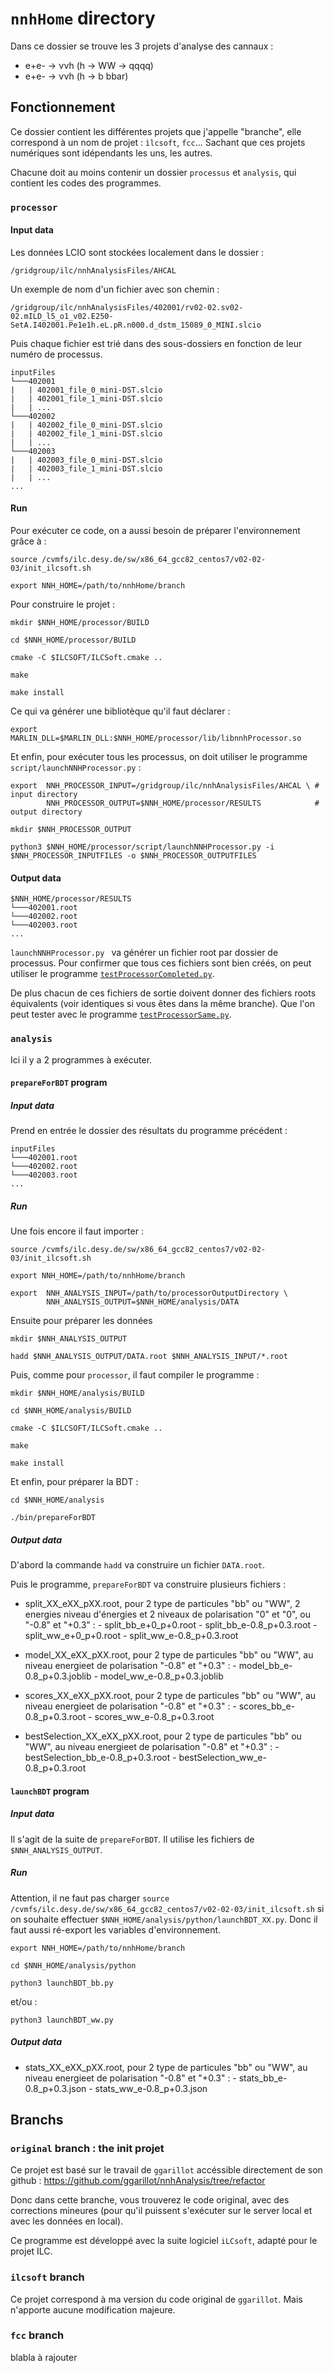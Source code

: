 # `nnhHome` directory

Dans ce dossier se trouve les 3 projets d'analyse des cannaux :
- e+e- &rarr; &nu;&nu;h (h &rarr; WW &rarr; qqqq)
- e+e- &rarr; &nu;&nu;h (h &rarr; b bbar)

## Fonctionnement  

Ce dossier contient les différentes projets que j'appelle "branche", elle correspond à un nom de projet : `ìlcsoft`, `fcc`... Sachant que ces projets numériques sont idépendants les uns, les autres. 

Chacune doit au moins contenir un dossier `processus` et `analysis`, qui contient les codes des programmes.

### `processor`

#### Input data
Les données LCIO sont stockées localement dans le dossier :
```
/gridgroup/ilc/nnhAnalysisFiles/AHCAL
```
Un exemple de nom d'un fichier avec son chemin :
``` 
/gridgroup/ilc/nnhAnalysisFiles/402001/rv02-02.sv02-02.mILD_l5_o1_v02.E250-SetA.I402001.Pe1e1h.eL.pR.n000.d_dstm_15089_0_MINI.slcio 
```
Puis chaque fichier est trié dans des sous-dossiers en fonction de leur numéro de processus.
```
inputFiles
└───402001
|   | 402001_file_0_mini-DST.slcio
|   | 402001_file_1_mini-DST.slcio
|   | ...
└───402002
|   | 402002_file_0_mini-DST.slcio
|   | 402002_file_1_mini-DST.slcio
|   | ...
└───402003
|   | 402003_file_0_mini-DST.slcio
|   | 402003_file_1_mini-DST.slcio
|   | ...
...
```
#### Run

Pour exécuter ce code, on a aussi besoin de préparer l'environnement grâce à :
```
source /cvmfs/ilc.desy.de/sw/x86_64_gcc82_centos7/v02-02-03/init_ilcsoft.sh
```
```
export NNH_HOME=/path/to/nnhHome/branch
```
Pour construire le projet :
```
mkdir $NNH_HOME/processor/BUILD 
```
```
cd $NNH_HOME/processor/BUILD
```
```
cmake -C $ILCSOFT/ILCSoft.cmake .. 
```
```
make
```
```
make install
```
Ce qui va générer une bibliotèque qu'il faut déclarer :
```
export MARLIN_DLL=$MARLIN_DLL:$NNH_HOME/processor/lib/libnnhProcessor.so
```
Et enfin, pour exécuter tous les processus, on doit utiliser le programme `script/launchNNHProcessor.py` :
```
export  NNH_PROCESSOR_INPUT=/gridgroup/ilc/nnhAnalysisFiles/AHCAL \ # input directory
        NNH_PROCESSOR_OUTPUT=$NNH_HOME/processor/RESULTS            # output directory
```
```
mkdir $NNH_PROCESSOR_OUTPUT
```
```
python3 $NNH_HOME/processor/script/launchNNHProcessor.py -i $NNH_PROCESSOR_INPUTFILES -o $NNH_PROCESSOR_OUTPUTFILES
```

#### Output data
```
$NNH_HOME/processor/RESULTS 
└───402001.root
└───402002.root
└───402003.root
...
```
`launchNNHProcessor.py ` va générer un fichier root par dossier de processus. Pour confirmer que tous ces fichiers sont bien créés, on peut utiliser le programme [`testProcessorCompleted.py`](../nnhTest/testProcessorCompleted.py).

De plus chacun de ces fichiers de sortie doivent donner des fichiers roots équivalents (voir identiques si vous êtes dans la même branche).
Que l'on peut tester avec le programme [`testProcessorSame.py`](../nnhTest/testProcessorSame.py).


### `analysis`

Ici il y a 2 programmes à exécuter.

#### `prepareForBDT` program

##### Input data

Prend en entrée le dossier des résultats du programme précédent :
```
inputFiles
└───402001.root
└───402002.root
└───402003.root
...
```

##### Run
Une fois encore il faut importer :
```
source /cvmfs/ilc.desy.de/sw/x86_64_gcc82_centos7/v02-02-03/init_ilcsoft.sh
```
```
export NNH_HOME=/path/to/nnhHome/branch
```
```
export  NNH_ANALYSIS_INPUT=/path/to/processorOutputDirectory \
        NNH_ANALYSIS_OUTPUT=$NNH_HOME/analysis/DATA 
```
Ensuite pour préparer les données
```
mkdir $NNH_ANALYSIS_OUTPUT
```
```
hadd $NNH_ANALYSIS_OUTPUT/DATA.root $NNH_ANALYSIS_INPUT/*.root
```
Puis, comme pour `processor`, il faut compiler le programme :
```
mkdir $NNH_HOME/analysis/BUILD
```
```
cd $NNH_HOME/analysis/BUILD
```
```
cmake -C $ILCSOFT/ILCSoft.cmake ..
```
```
make
```
```
make install
```
Et enfin, pour préparer la BDT :
```
cd $NNH_HOME/analysis
```
```
./bin/prepareForBDT
```

##### Output data

D'abord la commande `hadd` va construire un fichier `DATA.root`.

Puis le programme, `prepareForBDT` va construire plusieurs fichiers :
- split_XX_eXX_pXX.root, pour 2 type de particules "bb" ou "WW", 2 energies niveau d'énergies et 2 niveaux de polarisation "0" et "0", ou "-0.8" et "+0.3" :
        - split_bb_e+0_p+0.root
        - split_bb_e-0.8_p+0.3.root
        - split_ww_e+0_p+0.root
        - split_ww_e-0.8_p+0.3.root

- model_XX_eXX_pXX.root, pour 2 type de particules "bb" ou "WW", au niveau energieet de polarisation "-0.8" et "+0.3" :
        - model_bb_e-0.8_p+0.3.joblib
        - model_ww_e-0.8_p+0.3.joblib

- scores_XX_eXX_pXX.root, pour 2 type de particules "bb" ou "WW", au niveau energieet de polarisation "-0.8" et "+0.3" :
        - scores_bb_e-0.8_p+0.3.root
        - scores_ww_e-0.8_p+0.3.root

- bestSelection_XX_eXX_pXX.root, pour 2 type de particules "bb" ou "WW", au niveau energieet de polarisation "-0.8" et "+0.3" :
        - bestSelection_bb_e-0.8_p+0.3.root
        - bestSelection_ww_e-0.8_p+0.3.root


#### `launchBDT` program

##### Input data

Il s'agit de la suite de `prepareForBDT`. Il utilise les fichiers de `$NNH_ANALYSIS_OUTPUT`.

##### Run

Attention, il ne faut pas charger ``source /cvmfs/ilc.desy.de/sw/x86_64_gcc82_centos7/v02-02-03/init_ilcsoft.sh`` si on souhaite effectuer `$NNH_HOME/analysis/python/launchBDT_XX.py`. Donc il faut aussi ré-export les variables d'environnement.
```
export NNH_HOME=/path/to/nnhHome/branch
```
```
cd $NNH_HOME/analysis/python
```
```
python3 launchBDT_bb.py
```
et/ou : 
```
python3 launchBDT_ww.py
```

##### Output data

- stats_XX_eXX_pXX.root, pour 2 type de particules "bb" ou "WW", au niveau energieet de polarisation "-0.8" et "+0.3" :
        - stats_bb_e-0.8_p+0.3.json
        - stats_ww_e-0.8_p+0.3.json


## Branchs
### ``original`` branch : the init projet
Ce projet est basé sur le travail de `ggarillot` accéssible directement de son github :
https://github.com/ggarillot/nnhAnalysis/tree/refactor

Donc dans cette branche, vous trouverez le code original, avec des corrections mineures (pour qu'il puissent s'exécuter sur le server local et avec les données en local).

Ce programme est développé avec la suite logiciel `iLCsoft`, adapté pour le projet ILC.

### ``ilcsoft`` branch

Ce projet correspond à ma version du code original de `ggarillot`. Mais n'apporte aucune modification majeure.

### ``fcc`` branch

blabla à rajouter
